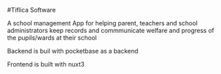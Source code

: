 #Tiflica Software

A school management App for helping parent, teachers and school administrators keep records and commmunicate welfare and progress of the pupils/wards at their school

Backend is buil with pocketbase as a backend

Frontend is built with nuxt3